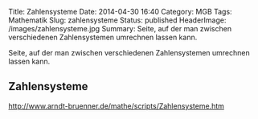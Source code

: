 Title: Zahlensysteme
Date: 2014-04-30 16:40
Category: MGB
Tags: Mathematik 
Slug: zahlensysteme
Status: published
HeaderImage: /images/zahlensysteme.jpg
Summary: Seite, auf der man zwischen verschiedenen Zahlensystemen umrechnen lassen kann.  

Seite, auf der man zwischen verschiedenen Zahlensystemen umrechnen
lassen kann.  
<!--more-->

Zahlensysteme
-------------

<http://www.arndt-bruenner.de/mathe/scripts/Zahlensysteme.htm>
